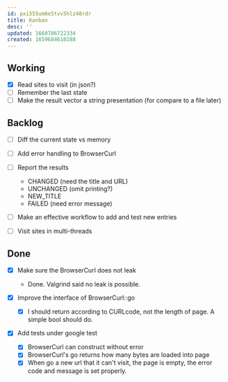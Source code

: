 ```yaml
---
id: pxi555um6e5tvv5hlz48rdr
title: Kanban
desc: ''
updated: 1660706722334
created: 1659684610288
---
```


## Working

- [x] Read sites to visit (in json?)
- [ ] Remember the last state
- [ ] Make the result vector a string presentation (for compare to a file later)

## Backlog

- [ ] Diff the current state vs memory

- [ ] Add error handling to BrowserCurl
- [ ] Report the results
  - CHANGED (need the title and URL)
  - UNCHANGED (omit printing?)
  - NEW_TITLE
  - FAILED (need error message)

- [ ] Make an effective workflow to add and test new entries

- [ ] Visit sites in multi-threads

## Done

- [x] Make sure the BrowserCurl does not leak
  - Done. Valgrind said no leak is possible.

- [x] Improve the interface of BrowserCurl::go
  - [x] I should return according to CURLcode, not the length of page. A simple bool should do.

- [x] Add tests under google test
  - [x] BrowserCurl can construct without error
  - [x] BrowserCurl's go returns how many bytes are loaded into page
  - [x] When go a new url that it can't visit, the page is empty, the error code and message is set properly.
